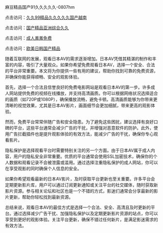 麻豆精品国产91久久久久久-0807hm

点击访问：<a href="https://rtj-3zo.pages.dev/">久久99精品久久久久久国产越南</a>

点击访问：<a href="https://heiliaowzu4ur.pages.dev">国产精品亚洲综合久久</a>

点击访问：<a href="https://bered.pages.dev/">成人羞羞免费</a>

点击访问：<a href="https://gda-c7m.pages.dev/">欧美日韩国产精品</a>


随着互联网的发展，观看日本AV的需求逐渐增加。日本AV凭借其精湛的制作和丰富的内容，吸引了大量观众。如果你希望免费观看日本AV，选择一个安全、合法的平台非常重要。本文将为你提供一些有用的建议，帮助你找到可靠的免费资源，并确保你能获得顺畅、安全的观影体验。

首先，选择一个合法且信誉良好的免费电影网站是观看日本AV的第一步。许多成人网站提供免费的视频在线播放，并支持高清画质。你可以根据网络状况选择适合的画质（如720P或1080P），确保播放流畅，避免卡顿。高清画质能够为你带来更清晰的视觉效果，尤其是日本AV影片，画面细节会更加细腻，带来更高的观影体验。

然而，免费平台常常伴随广告和安全隐患。为了避免这些困扰，建议选择有良好口碑的平台，这些平台通常会减少广告的干扰，并增强对恶意软件的防护。此外，使用广告拦截插件也是提升观影体验的有效方法，能减少广告的干扰，确保你专心观看影片。

隐私保护是选择观看平台时需要特别关注的另一个方面。由于日本AV属于成人内容，用户的隐私安全非常重要。优质的平台通常会使用SSL加密技术，确保你的个人数据和观看记录不会被泄露或滥用。通过选择注重隐私保护的成人网站，你可以在享受观影的同时确保个人信息的安全。

如果你希望观看最新的日本AV影片，及时获取平台更新也至关重要。许多平台会定期更新影片库，用户可以通过订阅更新通知或关注平台的社交媒体，随时获取新影片资源。参与相关论坛和社区也是一个不错的方式，影迷们通常会分享最新的影片更新，帮助你轻松找到最新资源。

总结来说，观看日本AV的最佳方式是选择一个合法、安全、高清且及时更新的平台。通过选择减少广告干扰、加强隐私保护以及定期更新影片资源的站点，你可以享受到更好的观影体验。关注平台更新，确保不错过任何新片，是满足影迷需求的有效方法。


<span style="display:none;">[Canonical link](https://github.com/gg445219/74123 ）</span>
